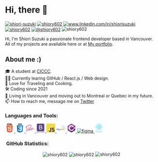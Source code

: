 <h1 align="left">Hi, there 👋</h1>
<p align="left">
<a href="https://codepen.io/shiori-suzuki" target="blank"><img align="center" src="https://cdn.jsdelivr.net/npm/simple-icons@3.0.1/icons/codepen.svg" alt="shiori-suzuki" height="30" width="30" /></a>
<a href="https://twitter.com/shiory602" target="blank"><img align="center" src="https://cdn.jsdelivr.net/npm/simple-icons@3.0.1/icons/twitter.svg" alt="shiory602" height="30" width="30" /></a>
<a href="https://www.linkedin.com/in/shiorisuzuki/" target="blank"><img align="center" src="https://cdn.jsdelivr.net/npm/simple-icons@3.0.1/icons/linkedin.svg" alt="www.linkedin.com/in/shiorisuzuki" height="30" width="30" /></a>
<a href="https://instagram.com/shiory602" target="blank"><img align="center" src="https://cdn.jsdelivr.net/npm/simple-icons@3.0.1/icons/instagram.svg" alt="shiory602" height="30" width="30" /></a>
<a href="https://medium.com/@shiory602" target="blank"><img align="center" src="https://cdn.jsdelivr.net/npm/simple-icons@3.0.1/icons/medium.svg" alt="@shiory602" height="30" width="30" /></a>
  
  <img src="https://komarev.com/ghpvc/?username=shiory602&label=Profile%20views&color=94ffb4&style=flat" alt="shiory602" />
</p>

Hi, I'm Shiori Suzuki a passionate frontend developer based in Vancouver.
All of my projects are available here or at [My portfolio](https://shiory602.github.io/portfolio/).

## About me :)
  🎓  A student at [CICCC](https://ciccc.ca/). <br />
  🧑‍💻  Currently learing GitHub / React.js / Web design. <br />
  💓  Love for Traveling and Cooking. <br />
  🛠️  Coding since 2021 <br />
  🏡  Living in Vancouver and moving out to Montreal or Quebec in my future. <br />
  📫 How to reach me, message me on [Twitter](https://twitter.com/shiory602)

<h3 align="left">Languages and Tools:</h3>
<p align="left">
  <a href="https://www.w3.org/html/" target="_blank"> <img src="https://raw.githubusercontent.com/devicons/devicon/master/icons/html5/html5-original-wordmark.svg" alt="html5" width="30" height="30"/> </a>
  <a href="https://www.w3schools.com/css/" target="_blank"> <img src="https://raw.githubusercontent.com/devicons/devicon/master/icons/css3/css3-original-wordmark.svg" alt="css3" width="30" height="30"/> </a>
  <a href="https://sass-lang.com" target="_blank"> <img src="https://raw.githubusercontent.com/devicons/devicon/master/icons/sass/sass-original.svg" alt="sass" width="30" height="30"/> </a>
  <a href="https://getbootstrap.com" target="_blank"> <img src="https://raw.githubusercontent.com/devicons/devicon/master/icons/bootstrap/bootstrap-plain-wordmark.svg" alt="bootstrap" width="30" height="30"/> </a>
  <a href="https://developer.mozilla.org/en-US/docs/Web/JavaScript" target="_blank"> <img src="https://raw.githubusercontent.com/devicons/devicon/master/icons/javascript/javascript-original.svg" alt="javascript" width="30" height="30"/> </a>
  <a href="https://www.mysql.com/" target="_blank"> <img src="https://raw.githubusercontent.com/devicons/devicon/master/icons/mysql/mysql-original-wordmark.svg" alt="mysql" width="30" height="30"/> </a>
  <a href="https://www.w3schools.com/cs/" target="_blank"> <img src="https://raw.githubusercontent.com/devicons/devicon/master/icons/csharp/csharp-original.svg" alt="csharp" width="30" height="30"/> </a>
  <a href="https://www.figma.com/" target="_blank"> <img src="https://www.vectorlogo.zone/logos/figma/figma-icon.svg" alt="figma" width="30" height="30"/> </a>
  <a href="https://reactjs.org/" target="_blank"> <img src="https://raw.githubusercontent.com/devicons/devicon/master/icons/react/react-original-wordmark.svg" alt="react" width="30" height="30"/> </a>
</p>

<h3 align="left"> &nbsp;GitHub Statistics:</h3>

<p align="center">
  <img align="center" src="https://github-readme-streak-stats.herokuapp.com/?user=shiory602&theme=nightowl" alt="shiory602" />
  <img align="center" src="https://github-readme-stats.vercel.app/api?username=shiory602&show_icons=true&locale=en&theme=nightowl" alt="shiory602" />
  <img src="https://github-readme-stats.vercel.app/api/top-langs?username=shiory602&show_icons=true&locale=en&layout=compact&theme=nightowl" alt="shiory602" />
</p>


